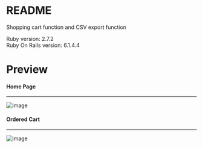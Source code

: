 # README

Shopping cart function and CSV export function

Ruby version: 2.7.2 <br>
Ruby On Rails version: 6.1.4.4

# Preview
<h4>Home Page</h4><hr>

![image](https://user-images.githubusercontent.com/69473375/163555748-b7e636ff-17d2-417f-83a4-2dd44125521a.png)

<h4>Ordered Cart</h4><hr>

![image](https://user-images.githubusercontent.com/69473375/163555793-af251b87-de37-4b39-90d6-23ef46bcab20.png)

